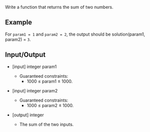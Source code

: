 Write a function that returns the sum of two numbers.

## Example

For ``param1 = 1`` and ``param2 = 2``, the output should be
solution(param1, param2) = ``3``.

## Input/Output

- [input] integer param1

  - Guaranteed constraints:
    - 1000 ≤ param1 ≤ 1000.

- [input] integer param2

  - Guaranteed constraints:
    - 1000 ≤ param2 ≤ 1000.

- [output] integer

  - The sum of the two inputs.
